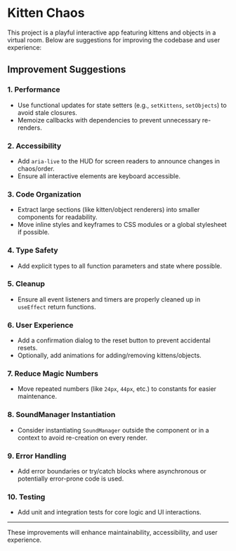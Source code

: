 # Kitten Chaos

This project is a playful interactive app featuring kittens and objects in a virtual room. Below are suggestions for improving the codebase and user experience:

## Improvement Suggestions

### 1. Performance

- Use functional updates for state setters (e.g., `setKittens`, `setObjects`) to avoid stale closures.
- Memoize callbacks with dependencies to prevent unnecessary re-renders.

### 2. Accessibility

- Add `aria-live` to the HUD for screen readers to announce changes in chaos/order.
- Ensure all interactive elements are keyboard accessible.

### 3. Code Organization

- Extract large sections (like kitten/object renderers) into smaller components for readability.
- Move inline styles and keyframes to CSS modules or a global stylesheet if possible.

### 4. Type Safety

- Add explicit types to all function parameters and state where possible.

### 5. Cleanup

- Ensure all event listeners and timers are properly cleaned up in `useEffect` return functions.

### 6. User Experience

- Add a confirmation dialog to the reset button to prevent accidental resets.
- Optionally, add animations for adding/removing kittens/objects.

### 7. Reduce Magic Numbers

- Move repeated numbers (like `24px`, `44px`, etc.) to constants for easier maintenance.

### 8. SoundManager Instantiation

- Consider instantiating `SoundManager` outside the component or in a context to avoid re-creation on every render.

### 9. Error Handling

- Add error boundaries or try/catch blocks where asynchronous or potentially error-prone code is used.

### 10. Testing

- Add unit and integration tests for core logic and UI interactions.

---

These improvements will enhance maintainability, accessibility, and user experience.
